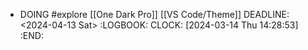 - DOING #explore [[One Dark Pro]] [[VS Code/Theme]]
  DEADLINE: <2024-04-13 Sat>
  :LOGBOOK:
  CLOCK: [2024-03-14 Thu 14:28:53]
  :END: